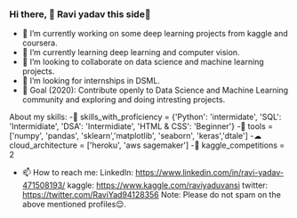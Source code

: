 ### Hi there, 👋 Ravi yadav this side🤗

- 🔭 I’m currently working on some deep learning projects from kaggle and coursera.
- 🌱 I’m currently learning deep learning and computer vision.
- 👯 I’m looking to collaborate on data science and machine learning projects.
- 🤔 I’m looking for internships in DSML.
- 🎯 Goal (2020): Contribute openly to Data Science and Machine Learning community and exploring and doing intresting projects.

About my skills:
-💼 skills_with_proficiency = {'Python': 'intermidate', 'SQL': 'Intermidiate', 'DSA': 'Intermidiate', 'HTML & CSS': 'Beginner'}
-🔧 tools = ['numpy', 'pandas', 'sklearn','matplotlib', 'seaborn', 'keras','dtale']
-☁ cloud_architecture = ['heroku', 'aws sagemaker']
-📒 kaggle_competitions = 2

- 📫 How to reach me:
LinkedIn: https://www.linkedin.com/in/ravi-yadav-471508193/
kaggle: https://www.kaggle.com/raviyaduvansi
twitter: https://twitter.com/RaviYad94128356
Note: Please do not spam on the above mentioned profiles😌.


